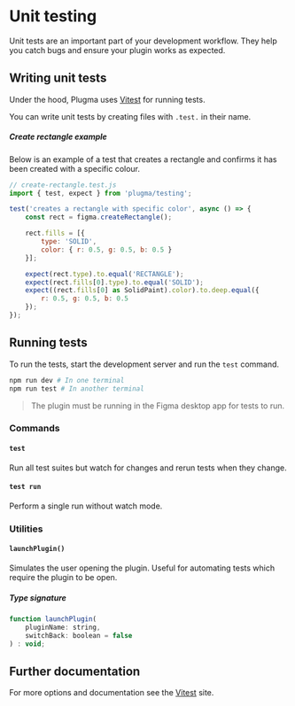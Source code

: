# Unit testing

Unit tests are an important part of your development workflow. They help you catch bugs and ensure your plugin works as expected.

## Writing unit tests

Under the hood, Plugma uses [Vitest](https://vitest.dev/guide/) for running tests.

You can write unit tests by creating files with `.test.` in their name.

##### Create rectangle example

Below is an example of a test that creates a rectangle and confirms it has been created with a specific colour.

```js
// create-rectangle.test.js
import { test, expect } from 'plugma/testing';

test('creates a rectangle with specific color', async () => {
    const rect = figma.createRectangle();

    rect.fills = [{
        type: 'SOLID',
        color: { r: 0.5, g: 0.5, b: 0.5 }
    }];

    expect(rect.type).to.equal('RECTANGLE');
    expect(rect.fills[0].type).to.equal('SOLID');
    expect((rect.fills[0] as SolidPaint).color).to.deep.equal({
        r: 0.5, g: 0.5, b: 0.5
    });
});
```

## Running tests

To run the tests, start the development server and run the `test` command.

```bash
npm run dev # In one terminal
npm run test # In another terminal
```

<blockquote class="info">
The plugin must be running in the Figma desktop app for tests to run.
</blockquote>

### Commands

#### `test`

Run all test suites but watch for changes and rerun tests when they change.

#### `test run`

Perform a single run without watch mode.

### Utilities

#### `launchPlugin()`

Simulates the user opening the plugin. Useful for automating tests which require the plugin to be open.

##### Type signature

```js
function launchPlugin(
    pluginName: string,
    switchBack: boolean = false
) : void;
```

## Further documentation

For more options and documentation see the [Vitest](https://vitest.dev/guide/) site.

